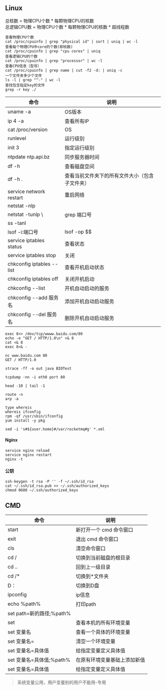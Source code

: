 ## Linux
总核数 = 物理CPU个数 * 每颗物理CPU的核数  
总逻辑CPU数 = 物理CPU个数 * 每颗物理CPU的核数 * 超线程数
```
查看物理CPU个数
cat /proc/cpuinfo | grep "physical id" | sort | uniq | wc -l
查看每个物理CPU中core的个数(即核数)
cat /proc/cpuinfo | grep "cpu cores" | uniq
查看逻辑CPU的个数
cat /proc/cpuinfo | grep "processor" | wc -l
查看CPU信息（型号）
cat /proc/cpuinfo | grep name | cut -f2 -d: | uniq -c
一个文件夹多少个文件
ls -l | grep "^-" | wc -l
查找包含指定key的文件
grep -r key ./
```

| 命令                        | 说明                      |
|---------------------------|-------------------------|
| uname -a                  | OS版本                    |
| ip 4 -a                   | 查看所有IP                  |
| cat /proc/version         | OS                      |
| runlevel                  | 运行级别                    |
| init 3                    | 指定运行级别                  |
| ntpdate ntp.api.bz        | 同步服务器时间                 |
| df -h                     | 查看磁盘空间                  |
| df -h .                   | 查看当前文件夹下的所有文件大小（包含子文件夹） |
| service network restart   | 重启网络                    |
| netstat -nlp              |                         |
| netstat -tunlp \          | grep 端口号                | |
| ss -tanl                  |                         |
| lsof -i:端口号               | lsof -op $$             |
| service iptables status   | 查看状态                    |
| service iptables stop     | 关闭                      |
| chkconfig iptables --list | 查看开机启动状态                |
| chkconfig iptables off    | 关闭开机启动                  |
| chkconfig --list          | 开机自动启动的服务               |
| chkconfig --add 服务名       | 添加开机自动启动服务              |
| chkconfig --del 服务名       | 删除开机自动启动服务              |

```
exec 8<> /dev/tcp/wwww.baidu.com/80
echo -e "GET / HTTP/1.0\n" >& 8
cat <& 8
exec 8<& -

nc www.baidu.com 80
GET / HTTP/1.0
    
strace -ff -o out java BIOTest

tcpdump -nn -i eth0 port 80

head -10 | tail -1

route -n
arp -a

type whereis
whereis ifconfig
rpm -qf /usr/sbin/ifconfig
yum install -y pkg

sed -i 's#${user.home}#/var/rocketmq#g' *.xml
```
#### Nginx
```
service nginx reload  
service nginx restart
nginx -t
```
#### 公钥
```
ssh-keygen -t rsa -P '' -f ~/.ssh/id_rsa  
cat ~/.ssh/id_rsa.pub >> ~/.ssh/authorized_keys  
chmod 0600 ~/.ssh/authorized_keys
```
## CMD
| 命令 | 说明 |
|---|---|
| start | 新打开一个 cmd 命令窗口 |
| exit | 退出 cmd 命令窗口 |
| cls | 清空命令窗口 |
| cd / | 切换到当前磁盘的根目录 |
| cd .. | 回到上一级目录 |
| cd /* | 切换到*文件夹 |
| D：| 切换到D盘 |
| ipconfig| ip信息 |
| echo %path% | 打印path |
| set path=新的路径;%path%| |
| set | 查看本机的所有环境变量 |
| set 变量名 | 查看一个具体的环境变量 |
| set 变量名= | 清空一个环境变量 |
| set 变量名=具体值 | 给指定变量定义具体值 |
| set 变量名=具体值;%path% | 在原有环境变量基础上添加新值 |
| set 变量名=具体值 | 给指定变量定义具体值 |
> 系统变量公用，用户变量别的用户不能用-专用